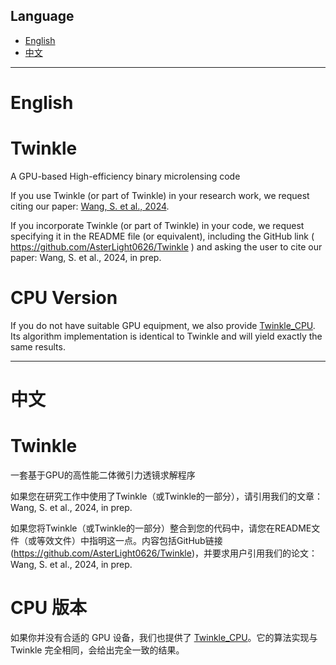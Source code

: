 ## Language
- [English](#english)
- [中文](#中文)
---
# English

# Twinkle
A GPU-based High-efficiency binary microlensing code

If you use Twinkle (or part of Twinkle) in your research work, we request citing our paper: [Wang, S. et al., 2024](https://doi.org/10.3847/1538-4365/ad9b8d).

If you incorporate Twinkle (or part of Twinkle) in your code, we request specifying it in the README file (or equivalent), including the GitHub link ( https://github.com/AsterLight0626/Twinkle ) and asking the user to cite our paper: Wang, S. et al., 2024, in prep.


# CPU Version
If you do not have suitable GPU equipment, we also provide [Twinkle_CPU](https://github.com/AsterLight0626/Twinkle_CPU). Its algorithm implementation is identical to Twinkle and will yield exactly the same results.


---
# 中文
# Twinkle
一套基于GPU的高性能二体微引力透镜求解程序

如果您在研究工作中使用了Twinkle（或Twinkle的一部分），请引用我们的文章：Wang, S. et al., 2024, in prep.

如果您将Twinkle（或Twinkle的一部分）整合到您的代码中，请您在README文件（或等效文件）中指明这一点。内容包括GitHub链接 (https://github.com/AsterLight0626/Twinkle)，并要求用户引用我们的论文：Wang, S. et al., 2024, in prep.


# CPU 版本
如果你并没有合适的 GPU 设备，我们也提供了 [Twinkle_CPU](https://github.com/AsterLight0626/Twinkle_CPU)。它的算法实现与 Twinkle 完全相同，会给出完全一致的结果。


